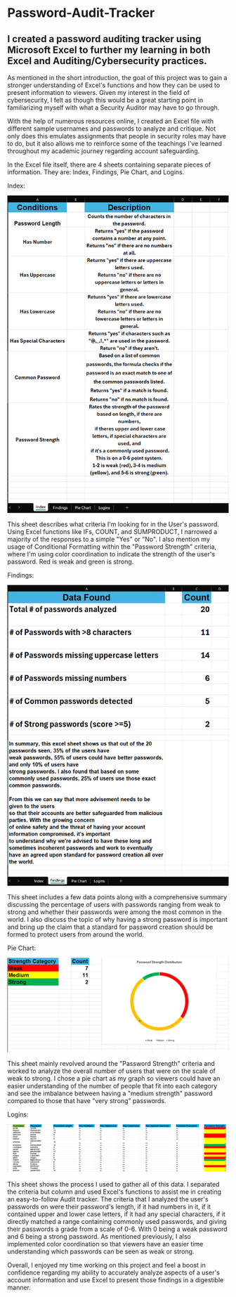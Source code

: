 # Password-Audit-Tracker

## I created a password auditing tracker using **Microsoft Excel** to further my learning in both Excel and **Auditing/Cybersecurity** practices.

As mentioned in the short introduction, the goal of this project was to gain a stronger understanding of Excel's functions and how they can be used to
present information to viewers. Given my interest in the field of cybersecurity, I felt as though this would be a great starting point in familiarizing
myself with what a Security Auditor may have to go through.

With the help of numerous resources online, I created an Excel file with different sample usernames and passwords to analyze and critique. Not only does 
this emulates assignments that people in security roles may have to do, but it also allows me to reinforce some of the teachings I've learned throughout
my academic journey regarding account safeguarding.

In the Excel file itself, there are 4 sheets containing separate pieces of information. They are: Index, Findings, Pie Chart, and Logins. 

Index:

![Index](images/auditProject1.png)

This sheet describes what criteria I'm looking for in the User's password. Using Excel functions like IFs, COUNT, and SUMPRODUCT, I narrowed a majority of the 
responses to a simple "Yes" or "No". I also mention my usage of Conditional Formatting within the "Password Strength" criteria, where I'm using color coordination
to indicate the strength of the user's password. Red is weak and green is strong.

Findings:

![Findings](images/auditProject2.png)

This sheet includes a few data points along with a comprehensive summary discussing the percentage of users with passwords ranging from weak to strong and whether
their passwords were among the most common in the world. I also discuss the topic of why having a strong password is important and bring up the claim that
a standard for password creation should be formed to protect users from around the world.

Pie Chart:

![Pie Chart](images/auditProject3.png)

This sheet mainly revolved around the "Password Strength" criteria and worked to analyze the overall number of users that were on the scale of weak to strong.
I chose a pie chart as my graph so viewers could have an easier understanding of the number of people that fit into each category and see the imbalance between
having a "medium strength" password compared to those that have "very strong" passwords.

Logins:

![Logins](images/auditProject4.png)

This sheet shows the process I used to gather all of this data. I separated the criteria but column and used Excel's functions to assist me in creating an easy-to-follow Audit tracker. The criteria that I analyzed the user's passwords on were their password's length, if it had numbers in it, if it contained upper and
lower case letters, if it had any special characters, if it directly matched a range containing commonly used passwords, and giving their passwords a grade
from a scale of 0-6. With 0 being a weak password and 6 being a strong password. As mentioned previously, I also implemented color coordination so that viewers
have an easier time understanding which passwords can be seen as weak or strong.

Overall, I enjoyed my time working on this project and feel a boost in confidence regarding my ability to accurately analyze aspects of a user's account information
and use Excel to present those findings in a digestible manner.
